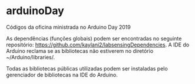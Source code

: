 # arduinoDay

Códigos da oficina ministrada no Arduino Day 2019

As dependências (funções globais) podem ser encontradas no seguinte repositório: https://github.com/kaylani2/labsensingDependencies. A IDE do Arduino reclama se as bibliotecas não estiverem no diretório ~/Arduino/libraries/.

Todas as bibliotecas públicas utilizadas podem ser instaladas pelo gerenciador de bibliotecas na IDE do Arduino.
